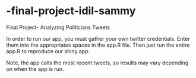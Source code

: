 # -final-project-idil-sammy
Final Project- Analyzing Politicians Tweets

In order to run our app, you must gather your own twitter credentials. Enter them into the appropriates spaces in the app.R file. Then just run the entire app.R to reproduce our shiny app.

Note, the app calls the most recent tweets, so results may vary depending on when the app is run.
